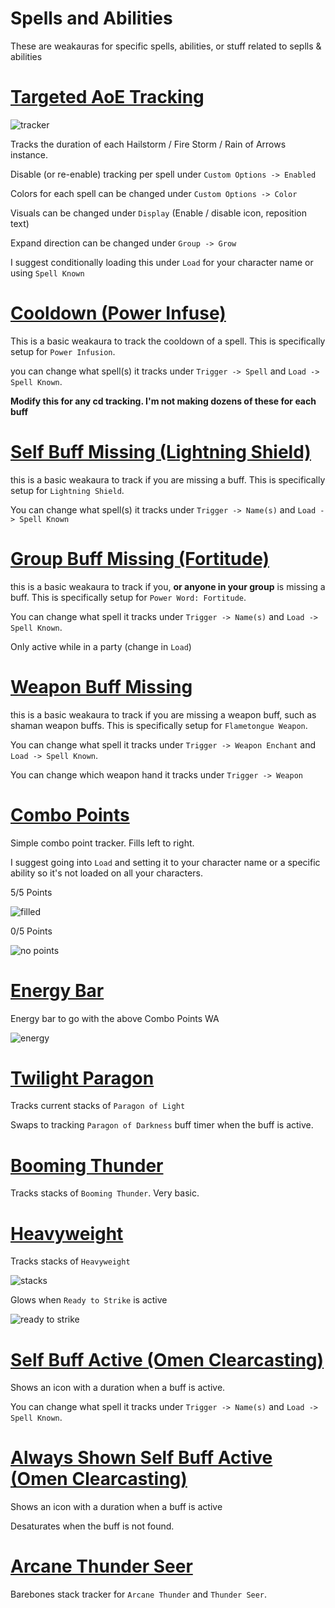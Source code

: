 # Spells and Abilities
These are weakauras for specific spells, abilities, or stuff related to seplls & abilities

# [Targeted AoE Tracking](Targeted%20AoE%20Tracking)
![tracker](https://i.imgur.com/yH8c9WL.png)

Tracks the duration of each Hailstorm / Fire Storm / Rain of Arrows instance.

Disable (or re-enable) tracking per spell under `Custom Options -> Enabled`

Colors for each spell can be changed under `Custom Options -> Color`

Visuals can be changed under `Display` (Enable / disable icon, reposition text)

Expand direction can be changed under `Group -> Grow`

I suggest conditionally loading this under `Load` for your character name or using `Spell Known`

# [Cooldown (Power Infuse)](Cooldown%20(Power%20Infuse))
This is a basic weakaura to track the cooldown of a spell. This is specifically setup for `Power Infusion`.

you can change what spell(s) it tracks under `Trigger -> Spell` and `Load -> Spell Known`. 

**Modify this for any cd tracking. I'm not making dozens of these for each buff**

# [Self Buff Missing (Lightning Shield)](Self%20Buff%20Missing%20(Lightning%20Shield))
this is a basic weakaura to track if you are missing a buff. This is specifically setup for `Lightning Shield`.

You can change what spell(s) it tracks under `Trigger -> Name(s)` and `Load -> Spell Known`

# [Group Buff Missing (Fortitude)](Group%20Buff%20Missing%20(Fortitude))
this is a basic weakaura to track if you, **or anyone in your group** is missing a buff. This is specifically setup for `Power Word: Fortitude`. 

You can change what spell it tracks under `Trigger -> Name(s)` and `Load -> Spell Known`. 

Only active while in a party (change in `Load`)

# [Weapon Buff Missing](Weapon%20Buff%20Missing%20(Flametongue))
this is a basic weakaura to track if you are missing a weapon buff, such as shaman weapon buffs. This is specifically setup for `Flametongue Weapon`. 

You can change what spell it tracks under `Trigger -> Weapon Enchant` and `Load -> Spell Known`.

You can change which weapon hand it tracks under `Trigger -> Weapon`

# [Combo Points](Combo%20Points)
Simple combo point tracker. Fills left to right.

I suggest going into `Load` and setting it to your character name or a specific ability so it's not loaded on all your characters.

5/5 Points

![filled](https://i.imgur.com/t84Ozee.png)

0/5 Points

![no points](https://i.imgur.com/XB8ZdgN.png)

# [Energy Bar](Energy%20Bar)
Energy bar to go with the above Combo Points WA

![energy](https://i.imgur.com/yC3wa4N.png)

# [Twilight Paragon](Twilight%20Paragon)
Tracks current stacks of `Paragon of Light`

Swaps to tracking `Paragon of Darkness` buff timer when the buff is active.

# [Booming Thunder](Booming%20Thunder)
Tracks stacks of `Booming Thunder`. Very basic.

# [Heavyweight](Heavyweight)
Tracks stacks of `Heavyweight`

![stacks](https://i.imgur.com/LQs59gS.png)

 Glows when `Ready to Strike` is active
 
![ready to strike](https://i.imgur.com/5fBMxPx.png)

# [Self Buff Active (Omen Clearcasting)](Self%20Buff%20Active%20(Omen%20Clearcasting))
Shows an icon with a duration when a buff is active.

You can change what spell it tracks under `Trigger -> Name(s)` and `Load -> Spell Known`. 

# [Always Shown Self Buff Active (Omen Clearcasting)](Always%20Shown%20Self%20Buff%20Active%20(Omen%20Clearcasting))
Shows an icon with a duration when a buff is active

Desaturates when the buff is not found.

# [Arcane Thunder Seer](Arcane%20Thunder%20Seer)
Barebones stack tracker for `Arcane Thunder` and `Thunder Seer`. 

